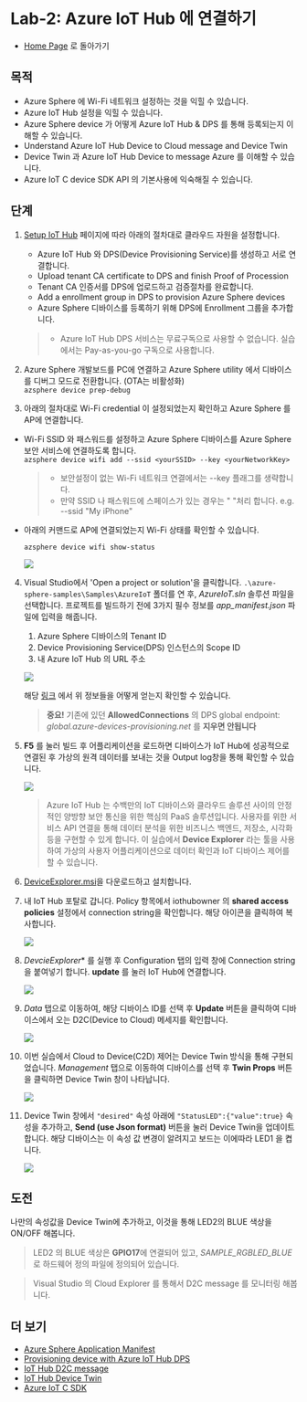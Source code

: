 # Lab-2: Azure IoT Hub 에 연결하기

- [Home Page](README.md) 로 돌아가기

## 목적
- Azure Sphere 에 Wi-Fi 네트워크 설정하는 것을 익힐 수 있습니다.
- Azure IoT Hub 설정을 익힐 수 있습니다.
- Azure Sphere device 가 어떻게 Azure IoT Hub & DPS 를 통해 등록되는지 이해할 수 있습니다.
- Understand Azure IoT Hub Device to Cloud message and Device Twin
- Device Twin 과 Azure IoT Hub Device to message Azure 를 이해할 수 있습니다. 
- Azure IoT C device SDK API 의 기본사용에 익숙해질 수 있습니다.

## 단계

1. [Setup IoT Hub](https://docs.microsoft.com/ko-kr/azure-sphere/app-development/setup-iot-hub) 페이지에 따라 아래의 절차대로 클라우드 자원을 설정합니다.     
    - Azure IoT Hub 와 DPS(Device Provisioning Service)를 생성하고 서로 연결합니다.
    - Upload tenant CA certificate to DPS and finish Proof of Procession
    - Tenant CA 인증서를 DPS에 업로드하고 검증절차를 완료합니다.
    - Add a enrollment group in DPS to provision Azure Sphere devices
    - Azure Sphere 디바이스를 등록하기 위해 DPS에 Enrollment 그룹을 추가합니다.

    > - Azure IoT Hub DPS 서비스는 무료구독으로 사용할 수 없습니다. 실습에서는 Pay-as-you-go 구독으로 사용합니다.

2. Azure Sphere 개발보드를 PC에 연결하고 Azure Sphere utility 에서 디바이스를 디버그 모드로 전환합니다. (OTA는 비활성화)    
   `azsphere device prep-debug`

3. 아래의 절차대로 Wi-Fi credential 이 설정되었는지 확인하고 Azure Sphere 를 AP에 연결합니다.


- Wi-Fi SSID 와 패스워드를 설정하고 Azure Sphere 디바이스를 Azure Sphere 보안 서비스에 연결하도록 합니다.   
   `azsphere device wifi add --ssid <yourSSID> --key <yourNetworkKey>`
   
   > - 보안설정이 없는 Wi-Fi 네트워크 연결에서는 --key 플래그를 생략합니다.
   > - 만약 SSID 나 패스워드에 스페이스가 있는 경우는 " "처리 합니다. e.g. --ssid "My iPhone"

-  아래의 커맨드로 AP에 연결되었는지 Wi-Fi 상태를 확인할 수 있습니다.
   
   `azsphere device wifi show-status`

    ![](images/show-wifi-status.png)

4. Visual Studio에서 'Open a project or solution'을 클릭합니다.
   `.\azure-sphere-samples\Samples\AzureIoT` 폴더를 연 후,
   *AzureIoT.sln* 솔루션 파일을 선택합니다.
   프로젝트를 빌드하기 전에 3가지 필수 정보를 *app_manifest.json* 파일에 입력을 해줍니다.

   1. Azure Sphere 디바이스의 Tenant ID
   2. Device Provisioning Service(DPS) 인스턴스의 Scope ID
   3. 내 Azure IoT Hub 의 URL 주소
   
   ![](images/manifest.png)
   
   해당 [링크](https://github.com/Azure/azure-sphere-samples/blob/master/Samples/AzureIoT/IoTHub.md#configure-the-sample-application-to-work-with-your-azure-iot-hub) 에서 위 정보들을 어떻게 얻는지 확인할 수 있습니다.

     > **중요!** 기존에 있던 **AllowedConnections** 의 DPS global endpoint: *global.azure-devices-provisioning.net* 를 **지우면 안됩니다**

5. **F5** 를 눌러 빌드 후 어플리케이션을 로드하면 디바이스가 IoT Hub에 성공적으로 연결된 후 가상의 원격 데이터를 보내는 것을 Output log창을 통해 확인할 수 있습니다.
   
   ![](images/ok-log.png)

    > Azure IoT Hub 는 수백만의 IoT 디바이스와 클라우드 솔루션 사이의 안정적인 양방향 보안 통신을 위한 핵심의 PaaS 
    솔루션입니다.
    사용자를 위한 서비스 API 연결을 통해 데이터 분석을 위한 비즈니스 백엔드, 저장소, 시각화 등을 구현할 수 있게 합니다.
    이 실습에서 **Device Explorer** 라는 툴을 사용하여 가상의 사용자 어플리케이션으로 데이터 확인과 IoT 디바이스 제어를 할 수 있습니다.


6. [DeviceExplorer.msi](https://github.com/Azure/azure-iot-sdk-csharp/releases/download/2019-1-4/SetupDeviceExplorer.msi)을 다운로드하고 설치합니다.

7. 내 IoT Hub 포탈로 갑니다. Policy 항목에서 iothubowner 의 **shared access policies** 설정에서 connection string을 확인합니다. 해당 아이콘을 클릭하여 복사합니다.


   ![](images/connection-string.png)


8. *DevcieExplorer** 를 실행 후 Configuration 탭의 입력 창에 Connection string 을 붙여넣기 합니다. **update** 를 눌러 IoT Hub에 연결합니다. 
   
   ![](images/deviceexplorer.png)


9. *Data* 탭으로 이동하여, 해당 디바이스 ID를 선택 후  **Update** 버튼을 클릭하여 디바이스에서 오는 D2C(Device to Cloud) 메세지를 확인합니다.
   
   ![](images/data.png)

10. 이번 실습에서 Cloud to Device(C2D) 제어는 Device Twin 방식을 통해 구현되었습니다. *Management* 탭으로 이동하여 디바이스를 선택 후 **Twin Props** 버튼을 클릭하면 Device Twin 창이 나타납니다.


    ![](images/management.png)


11. Device Twin 창에서 `"desired"` 속성 아래에 `"StatusLED":{"value":true}` 속성을 추가하고, **Send (use Json format)** 버튼을 눌러 Device Twin을 업데이트합니다. 해당 디바이스는 이 속성 값 변경이 알려지고 보드는 이에따라 LED1 을 켭니다. 

    ![](images/twin.png)

## 도전

나만의 속성값을 Device Twin에 추가하고, 이것을 통해 LED2의 BLUE 색상을 ON/OFF 해봅니다.

> LED2 의 BLUE 색상은 **GPIO17**에 연결되어 있고, *SAMPLE_RGBLED_BLUE* 로 하드웨어 정의 파일에 정의되어 있습니다.

> Visual Studio 의 Cloud Explorer 를 통해서 D2C message 를 모니터링 해봅니다.

## 더 보기
- [Azure Sphere Application Manifest](https://docs.microsoft.com/ko-kr/azure-sphere/app-development/app-manifest)
- [Provisioning device with Azure IoT Hub DPS](https://docs.microsoft.com/ko-kr/azure/iot-dps/about-iot-dps)
- [IoT Hub D2C message](https://docs.microsoft.com/ko-kr/azure/iot-hub/iot-hub-devguide-messages-d2c)
- [IoT Hub Device Twin](https://docs.microsoft.com/ko-kr/azure/iot-hub/iot-hub-devguide-device-twinsp)
- [Azure IoT C SDK](https://github.com/Azure/azure-iot-sdk-c)